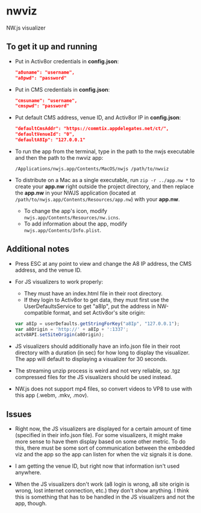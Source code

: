 # nwviz
NW.js visualizer

## To get it up and running
- Put in Activ8or credentials in **config.json**:  
   ```json
   "a8uname": "username",
   "a8pwd": "password"
   ```
   
- Put in CMS credentials in **config.json**:  
   ```json
   "cmsuname": "username",
   "cmspwd": "password"
   ```
   
- Put default CMS address, venue ID, and Activ8or IP in **config.json**:
    ```json
    "defaultCmsAddr": "https://commtix.appdelegates.net/ct/",
    "defaultVenueId": "0",
    "defaultA8Ip": "127.0.0.1"
    ```
    
   
- To run the app from the terminal, type in the path to the nwjs executable and then the path to the nwviz app:
    ```
    /Applications/nwjs.app/Contents/MacOS/nwjs /path/to/nwviz
    ```

- To distribute on a Mac as a single executable, run `zip -r ../app.nw *` to create your **app.nw** right outside the project directory, and then replace the **app.nw** in your NWJS application (located at `/path/to/nwjs.app/Contents/Resources/app.nw`) with your **app.nw**.
  - To change the app's icon, modify `nwjs.app/Contents/Resources/nw.icns`.
  - To add information about the app, modify `nwjs.app/Contents/Info.plist`.
  
## Additional notes
- Press ESC at any point to view and change the A8 IP address, the CMS address, and the venue ID.

- For JS visualizers to work properly:
  - They must have an index.html file in their root directory. 
  - If they login to Activ8or to get data, they must first use the UserDefaultsService to get "a8Ip", put the address in NW-compatible format, and set Activ8or's site origin:
  ```javascript
  var a8Ip = userDefaults.getStringForKey("a8Ip", "127.0.0.1"); 
  var a8Origin = 'http://' + a8Ip + ':1337';
  actv8API.setSiteOrigin(a8Origin);
  ```
    
- JS visualizers should additionally have an info.json file in their root directory with a duration (in sec) for how long to display the visualizer. The app will default to displaying a visualizer for 30 seconds.

- The streaming unzip process is weird and not very reliable, so .tgz compressed files for the JS visualizers should be used instead.

- NW.js does not support mp4 files, so convert videos to VP8 to use with this app (.webm, .mkv, .mov).

## Issues
- Right now, the JS visualizers are displayed for a certain amount of time (specified in their info.json file). For some visualizers, it might make more sense to have them display based on some other metric. To do this, there must be some sort of communication between the embedded viz and the app so the app can listen for when the viz signals it is done.

- I am getting the venue ID, but right now that information isn't used anywhere.

- When the JS visualizers don't work (a8 login is wrong, a8 site origin is wrong, lost internet connection, etc.) they don't show anything. I think this is something that has to be handled in the JS visualizers and not the app, though.

